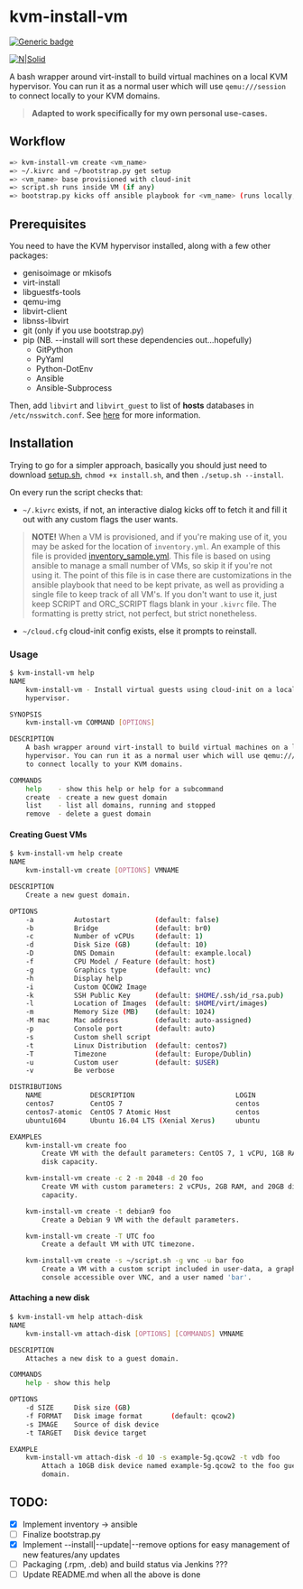 # kvm-install-vm

[![Generic badge](https://img.shields.io/badge/Version-0.0.17-GREEN.svg)](https://shields.io/)

[![N|Solid](https://i.imgur.com/f6CyxB4.png)](https://libvirt.org/)

A bash wrapper around virt-install to build virtual machines on a local KVM
hypervisor.  You can run it as a normal user which will use `qemu:///session` to
connect locally to your KVM domains.

> **Adapted to work specifically for my own personal use-cases.**

## Workflow

```sh
=> kvm-install-vm create <vm_name>
=> ~/.kivrc and ~/bootstrap.py get setup
=> <vm_name> base provisioned with cloud-init
=> script.sh runs inside VM (if any)
=> bootstrap.py kicks off ansible playbook for <vm_name> (runs locally, *not* from inside the VM)
```

## Prerequisites

You need to have the KVM hypervisor installed, along with a few other packages:

- genisoimage or mkisofs
- virt-install
- libguestfs-tools
- qemu-img
- libvirt-client
- libnss-libvirt
- git (only if you use bootstrap.py)
- pip (NB. --install will sort these dependencies out...hopefully)
  - GitPython
  - PyYaml
  - Python-DotEnv
  - Ansible
  - Ansible-Subprocess

Then, add `libvirt` and `libvirt_guest` to list of **hosts** databases in
`/etc/nsswitch.conf`.  See [here](https://libvirt.org/nss.html) for more
information.

## Installation

Trying to go for a simpler approach, basically you should just need to download [setup.sh](https://raw.githubusercontent.com/SurrealTiggi/kvm-install-vm/master/setup.sh), `chmod +x install.sh`, and then `./setup.sh --install`.

On every run the script checks that:

- `~/.kivrc` exists, if not, an interactive dialog kicks off to fetch it and fill it out with any custom flags the user wants.

> **NOTE!**
> When a VM is provisioned, and if you're making use of it, you may be asked for the location of `inventory.yml`.
> An example of this file is provided [inventory_sample.yml](https://raw.githubusercontent.com/SurrealTiggi/kvm-install-vm/master/inventory_sample.yml).
> This file is based on using ansible to manage a small number of VMs, so skip it if you're not using it.
> The point of this file is in case there are customizations in the ansible playbook that need to be kept private, as well as providing a single file to keep track of all VM's.
> If you don't want to use it, just keep SCRIPT and ORC_SCRIPT flags blank in your `.kivrc` file.
> The formatting is pretty strict, not perfect, but strict nonetheless.

- `~/cloud.cfg` cloud-init config exists, else it prompts to reinstall.

### Usage

```sh
$ kvm-install-vm help
NAME
    kvm-install-vm - Install virtual guests using cloud-init on a local KVM
    hypervisor.

SYNOPSIS
    kvm-install-vm COMMAND [OPTIONS]

DESCRIPTION
    A bash wrapper around virt-install to build virtual machines on a local KVM
    hypervisor. You can run it as a normal user which will use qemu:///session
    to connect locally to your KVM domains.

COMMANDS
    help    - show this help or help for a subcommand
    create  - create a new guest domain
    list    - list all domains, running and stopped
    remove  - delete a guest domain
```

#### Creating Guest VMs

```sh
$ kvm-install-vm help create
NAME
    kvm-install-vm create [OPTIONS] VMNAME

DESCRIPTION
    Create a new guest domain.

OPTIONS
    -a          Autostart           (default: false)
    -b          Bridge              (default: br0)
    -c          Number of vCPUs     (default: 1)
    -d          Disk Size (GB)      (default: 10)
    -D          DNS Domain          (default: example.local)
    -f          CPU Model / Feature (default: host)
    -g          Graphics type       (default: vnc)
    -h          Display help
    -i          Custom QCOW2 Image
    -k          SSH Public Key      (default: $HOME/.ssh/id_rsa.pub)
    -l          Location of Images  (default: $HOME/virt/images)
    -m          Memory Size (MB)    (default: 1024)
    -M mac      Mac address         (default: auto-assigned)
    -p          Console port        (default: auto)
    -s          Custom shell script
    -t          Linux Distribution  (default: centos7)
    -T          Timezone            (default: Europe/Dublin)
    -u          Custom user         (default: $USER)
    -v          Be verbose

DISTRIBUTIONS
    NAME            DESCRIPTION                         LOGIN
    centos7         CentOS 7                            centos
    centos7-atomic  CentOS 7 Atomic Host                centos
    ubuntu1604      Ubuntu 16.04 LTS (Xenial Xerus)     ubuntu

EXAMPLES
    kvm-install-vm create foo
        Create VM with the default parameters: CentOS 7, 1 vCPU, 1GB RAM, 10GB
        disk capacity.

    kvm-install-vm create -c 2 -m 2048 -d 20 foo
        Create VM with custom parameters: 2 vCPUs, 2GB RAM, and 20GB disk
        capacity.

    kvm-install-vm create -t debian9 foo
        Create a Debian 9 VM with the default parameters.

    kvm-install-vm create -T UTC foo
        Create a default VM with UTC timezone.

    kvm-install-vm create -s ~/script.sh -g vnc -u bar foo
        Create a VM with a custom script included in user-data, a graphical
        console accessible over VNC, and a user named 'bar'.
```

#### Attaching a new disk

```sh
$ kvm-install-vm help attach-disk
NAME
    kvm-install-vm attach-disk [OPTIONS] [COMMANDS] VMNAME

DESCRIPTION
    Attaches a new disk to a guest domain.

COMMANDS
    help - show this help

OPTIONS
    -d SIZE     Disk size (GB)
    -f FORMAT   Disk image format       (default: qcow2)
    -s IMAGE    Source of disk device
    -t TARGET   Disk device target

EXAMPLE
    kvm-install-vm attach-disk -d 10 -s example-5g.qcow2 -t vdb foo
        Attach a 10GB disk device named example-5g.qcow2 to the foo guest
        domain.
```

## TODO:

- [x] Implement inventory -> ansible
- [ ] Finalize bootstrap.py
- [x] Implement --install|--update|--remove options for easy management of new features/any updates
- [ ] Packaging (.rpm, .deb) and build status via Jenkins ???
- [ ] Update README.md when all the above is done